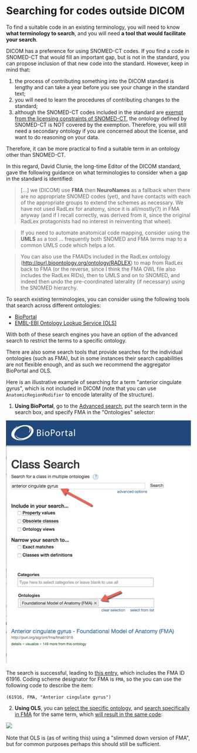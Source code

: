 # Searching for codes outside DICOM

To find a suitable code in an existing terminology, you will need to know **what terminology to search**, and you will need **a tool that would facilitate your search**.

DICOM has a preference for using SNOMED-CT codes. If you find a code in SNOMED-CT that would fill an important gap, but is not in the standard, you can propose inclusion of that new code into the standard. However, keep in mind that:

1. the process of contributing something into the DICOM standard is lengthy and can take a year before you see your change in the standard text;
2. you will need to learn the procedures of contributing changes to the standard;
3. although the SNOMED-CT codes included in the standard are [exempt from the licensing constraints of SNOMED-CT](https://qiicr.gitbooks.io/dcmqi-guide/user_guide/existing_coding_scheme.html#snomed-ct-license-exemption), the ontology defined by SNOMED-CT is NOT covered by the exemption. Therefore, you will still need a secondary ontology if you are concerned about the license, and want to do reasoning on your data.

Therefore, it can be more practical to find a suitable term in an ontology other than SNOMED-CT.

In this regard, David Clunie, the long-time Editor of the DICOM standard, gave the following guidance on what terminologies to consider when a gap in the standard is identified:

> [...] we (DICOM) use **FMA** then **NeuroNames** as a fallback when
there are no appropriate SNOMED codes (yet), and have contacts
with each of the appropriate groups to extend the schemes
as necessary. We have not used RadLex for anatomy, since it
is all/mostly(?) in FMA anyway (and if I recall correctly,
was derived from it, since the original RadLex protagonists
had no interest in reinventing that wheel).

> If you need to automate anatomical code mapping, consider
using the **UMLS** as a tool ... frequently both SNOMED and FMA
terms map to a common UMLS code which helps a lot.

>You can also use the FMAIDs included in the RadLex
ontology (http://purl.bioontology.org/ontology/RADLEX)
to map from RadLex back to FMA (or the reverse, since I
think the FMA OWL file also includes the RadLex RIDs),
then to UMLS and on to SNOMED, and indeed then undo the
pre-coordinated laterality (if necessary) using the SNOMED
hierarchy.

To search existing terminologies, you can consider using the following tools that search across different ontologies:

* [BioPortal](https://bioportal.bioontology.org/)
* [EMBL-EBI Ontology Lookup Service (OLS)](http://www.ebi.ac.uk/ols/index)

With both of these search engines you have an option of the advanced search to restrict the terms to a specific ontology.

There are also some search tools that provide searches for the individual ontologies (such as FMA), but in some instances their search capabilities are not flexible enough, and as such we recommend the aggregator BioPortal and OLS.

Here is an illustrative example of searching for a term "anterior cingulate gyrus", which is not included in DICOM (note that you can use `AnatomicRegionModifier` to encode laterality of the structure).

1. **Using BioPortal**, go to the [Advanced search](https://bioportal.bioontology.org/search?opt=advanced), put the search term in the search box, and specify FMA in the "Ontologies" selector:

![](/user_guide/assets/bioportal_search.jpg)

The search is successful, leading to [this entry](https://bioportal.bioontology.org/ontologies/FMA?p=classes&conceptid=http%3A%2F%2Fpurl.org%2Fsig%2Font%2Ffma%2Ffma61916), which includes the FMA ID 61916. Coding scheme designator for FMA is `FMA`, so the you can use the following code to describe the item:

```(61916, FMA, "Anterior cingulate gyrus")```

2. **Using OLS**, you can [select the specific ontology](http://www.ebi.ac.uk/ols/ontologies), and [search specifically in FMA](http://www.ebi.ac.uk/ols/ontologies/fma) for the same term, which [will result in the same code](http://www.ebi.ac.uk/ols/ontologies/fma/terms?iri=http%3A%2F%2Fpurl.obolibrary.org%2Fobo%2FFMA_61916):

![](/user_guide/assets/ols_search_result.jpg)

Note that OLS is (as of writing this) using a "slimmed down version of FMA", but for common purposes perhaps this should still be sufficient.




